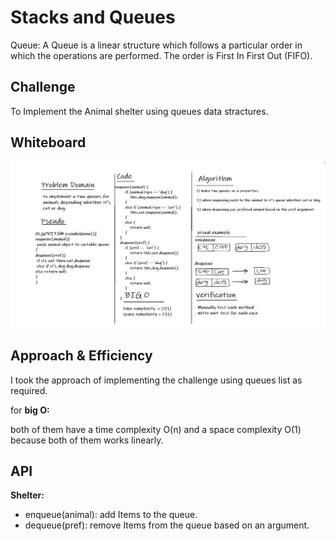 # Stacks and Queues

Queue: A Queue is a linear structure which follows a particular order in which the operations are performed. The order is First In First Out (FIFO).

## Challenge

To Implement the Animal shelter using queues data stractures.

## Whiteboard

![whiteboard](whiteboard.PNG)

## Approach & Efficiency

I took the approach of implementing the challenge using queues list as required.

for **big O:**

both of them have a time complexity O(n) and a space complexity O(1) because both of them works linearly.

## API

**Shelter:**

- enqueue(animal): add Items to the queue.
- dequeue(pref): remove Items from the queue based on an argument.
